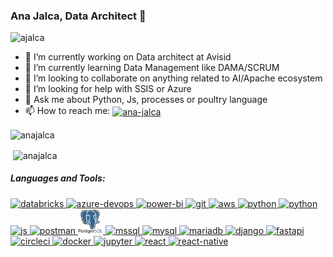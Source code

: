 ### Ana Jalca, Data Architect 👋
<p align="left"> <img src="https://komarev.com/ghpvc/?username=ajalca&label=Profile%20views&color=blue&style=flat" alt="ajalca" /> </p>

- 🔭 I’m currently working on Data architect at Avisid
- 🌱 I’m currently learning Data Management like DAMA/SCRUM
- 👯 I’m looking to collaborate on anything related to AI/Apache ecosystem
- 🤔 I’m looking for help with SSIS or Azure
- 💬 Ask me about Python, Js, processes or poultry language
- 📫 How to reach me: 
<a href="https://www.linkedin.com/in/ana-jalca/" target="blank"><img align="center" src="https://raw.githubusercontent.com/rahuldkjain/github-profile-readme-generator/master/src/images/icons/Social/linked-in-alt.svg" alt="ana-jalca" height="15" width="15" /></a>
</p>

<p><img align="center" src="https://github-readme-stats.vercel.app/api/top-langs?username=ajalca&show_icons=true&locale=en&layout=compact" alt="anajalca" /></p>
<p>&nbsp;<img align="center" src="https://github-readme-stats.vercel.app/api?username=ajalca&show_icons=true&locale=en" alt="anajalca" /></p>

<h5 align="left">Languages and Tools:</h5>
<p align="left">
<a href="https://www.databricks.com/" target="_blank" rel="noreferrer"> <img src="https://res.cloudinary.com/crunchbase-production/image/upload/c_lpad,h_170,w_170,f_auto,b_white,q_auto:eco,dpr_1/w4fk7lg95vmrsqt6gire" alt="databricks" width="40" height="40"/> </a>
<a href="https://azure.microsoft.com/es-es/services/devops/#overview" target="_blank" rel="noreferrer"> <img src="https://www.vectorlogo.zone/logos/microsoft_azure/microsoft_azure-icon.svg" alt="azure-devops" width="40" height="40"/> </a>
<a href="https://powerbi.microsoft.com/es-es/" target="_blank" rel="noreferrer"> <img src="https://cdn.worldvectorlogo.com/logos/power-bi.svg" alt="power-bi" width="40" height="40"/> </a>
<a href="https://git-scm.com/" target="_blank" rel="noreferrer"> <img src="https://www.vectorlogo.zone/logos/git-scm/git-scm-icon.svg" alt="git" width="40" height="40"/> </a>
<a href="https://aws.amazon.com/es/?nc2=h_lg" target="_blank" rel="noreferrer"> <img src="https://www.vectorlogo.zone/logos/amazon/amazon-tile.svg" alt="aws" width="40" height="40"/> </a>
<a href="https://www.serverless.com/" target="_blank" rel="noreferrer"> <img src="https://www.vectorlogo.zone/logos/serverless/serverless-icon.svg" alt="python" width="40" height="40"/> </a>
<a href="https://www.python.org/" target="_blank" rel="noreferrer"> <img src="https://www.vectorlogo.zone/logos/python/python-icon.svg" alt="python" width="40" height="40"/> </a>
<a href="https://www.javascript.com/" target="_blank" rel="noreferrer"> <img src="https://www.vectorlogo.zone/logos/javascript/javascript-icon.svg" alt="js" width="40" height="40"/> </a>
<a href="https://postman.com" target="_blank" rel="noreferrer"> <img src="https://www.vectorlogo.zone/logos/getpostman/getpostman-icon.svg" alt="postman" width="40" height="40"/> </a>
<a href="https://www.postgresql.org" target="_blank" rel="noreferrer"> <img src="https://raw.githubusercontent.com/devicons/devicon/master/icons/postgresql/postgresql-original-wordmark.svg" alt="postgresql" width="40" height="40"/> </a>
<a href="https://www.microsoft.com/en-us/sql-server" target="_blank" rel="noreferrer"> <img src="https://www.svgrepo.com/show/303229/microsoft-sql-server-logo.svg" alt="mssql" width="40" height="40"/> </a> 
<a href="https://www.mysql.com/" target="_blank" rel="noreferrer"> <img src="https://www.vectorlogo.zone/logos/mysql/mysql-icon.svg" alt="mysql" width="40" height="40"/> </a>
<a href="https://mariadb.org/" target="_blank" rel="noreferrer"> <img src="https://www.vectorlogo.zone/logos/mariadb/mariadb-icon.svg" alt="mariadb" width="40" height="40"/> </a>
<a href="https://www.django-rest-framework.org/" target="_blank" rel="noreferrer"> <img src="https://inlab.fib.upc.edu/sites/default/files/styles/large/public/field/image/django-rest-framework.jpg" alt="django" width="40" height="40"/> </a>
<a href="https://fastapi.tiangolo.com/" target="_blank" rel="noreferrer"> <img src="https://cdn.worldvectorlogo.com/logos/fastapi-1.svg" alt="fastapi" width="40" height="40"/> </a>
<a href="https://circleci.com/" target="_blank" rel="noreferrer"> <img src="https://www.vectorlogo.zone/logos/circleci/circleci-icon.svg" alt="circleci" width="40" height="40"/> </a>
<a href="https://www.docker.com/" target="_blank" rel="noreferrer"> <img src="https://www.vectorlogo.zone/logos/docker/docker-icon.svg" alt="docker" width="40" height="40"/> </a>
<a href="https://jupyter.org/" target="_blank" rel="noreferrer"> <img src="https://www.vectorlogo.zone/logos/jupyter/jupyter-icon.svg" alt="jupyter" width="40" height="40"/> </a>
<a href="https://es.reactjs.org/" target="_blank" rel="noreferrer"> <img src="https://cdn.worldvectorlogo.com/logos/react-2.svg" alt="react" width="40" height="40"/> </a>
<a href="https://reactnative.dev/" target="_blank" rel="noreferrer"> <img src="https://cdn.worldvectorlogo.com/logos/react-1.svg" alt="react-native" width="40" height="40"/> </a>
</p>
